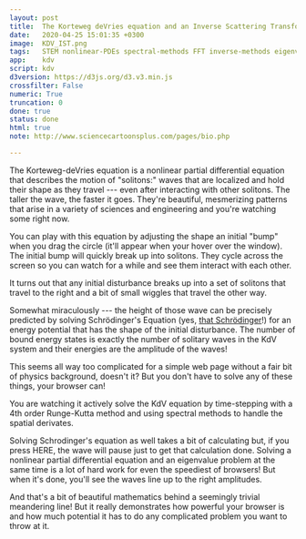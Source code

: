 ```yaml
---
layout: post
title:  The Korteweg deVries equation and an Inverse Scattering Transform
date:   2020-04-25 15:01:35 +0300
image:  KDV_IST.png
tags:   STEM nonlinear-PDEs spectral-methods FFT inverse-methods eigenvalues mathematics physics wave
app:    kdv
script: kdv
d3version: https://d3js.org/d3.v3.min.js
crossfilter: False
numeric: True
truncation: 0
done: true
status: done
html: true
note: http://www.sciencecartoonsplus.com/pages/bio.php

---
```


The Korteweg-deVries equation is a nonlinear partial differential equation that describes the motion of "solitons:" waves that are localized and hold their shape as they travel --- even after interacting with other solitons. The taller the wave, the faster it goes. They're beautiful, mesmerizing patterns that arise in a variety of sciences and engineering and you're watching some right now.

You can play with this equation by adjusting the shape an initial "bump" when you drag the circle (it'll appear when your hover over the window). The initial bump will quickly break up into solitons. They cycle across the screen so you can watch for a while and see them interact with each other.

It turns out that any initial disturbance breaks up into a set of solitons that travel to the right and a bit of small wiggles that travel the other way. 

<span id=miracle>Somewhat miraculously</span> --- the height of those wave can be precisely predicted by solving Schrödinger's Equation (yes, [that Schrödinger](https://duckduckgo.com/?q=%22Schrodinger+cat%22+&t=brave&iar=images&iax=images&ia=images)!) for an energy potential that has the shape of the initial disturbance. The number of bound energy states is exactly the number of solitary waves in the KdV system and their energies are the amplitude of the waves! 

This seems all way too complicated for a simple web page without a fair bit of physics background, doesn't it? But you don't have to solve any of these things, your browser can!

You are watching it actively solve the KdV equation by time-stepping with a 4th order Runge-Kutta method and using spectral methods to handle the spatial derivates. 

Solving Schrodinger's equation as well takes a bit of calculating but, if you press <span id=starter>HERE</span>, the wave will pause just to get that calculation done. Solving a nonlinear partial differential equation and an eigenvalue problem at the same time is a lot of hard work for even the speediest of browsers! But when it's done, you'll see the waves line up to the right amplitudes.

And that's a bit of beautiful mathematics behind a seemingly trivial meandering line! But it really demonstrates how powerful your browser is and how much potential it has to do any complicated problem you want to throw at it.

